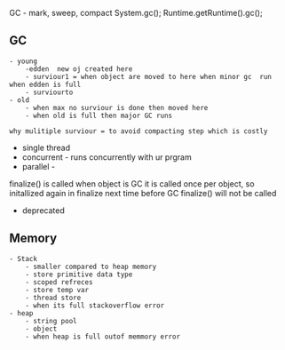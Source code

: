 GC - mark, sweep, compact
System.gc();
Runtime.getRuntime().gc();

## GC

    - young
    	-edden  new oj created here
    	- surviour1 = when object are moved to here when minor gc  run when edden is full
    	- surviourto
    - old
    	- when max no surviour is done then moved here
    	- when old is full then major GC runs

    why mulitiple surviour = to avoid compacting step which is costly

- single thread
- concurrent - runs concurrently with ur prgram
- parallel -

finalize() is called when object is GC
it is called once per object, so initallized again in finalize next time before GC finalize() will not be called

- deprecated

## Memory

    - Stack
    	- smaller compared to heap memory
    	- store primitive data type
    	- scoped refreces
    	- store temp var
    	- thread store
    	- when its full stackoverflow error
    - heap
    	- string pool
    	- object
    	- when heap is full outof memmory error
